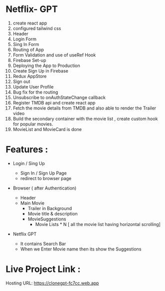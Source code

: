# Netflix- GPT 

1. create react app
2. configured tailwind css 
3. Header 
4. Login Form
5. Sing In Form
6. Routing of App
7. Form Validation and use of useRef Hook
8. Firebase Set-up 
9. Deploying the App to Production
10. Create Sign Up in Firebase
11. Redux AppStore
12. Sign out
13. Update User Profile
14. Bug fix for the routing
15. Unsubscribe to onAuthStateChange callback
16. Register TMDB api and create react app
17. Fetch the movie details from TMDB and also able to render the Trailer video
18. Build the secondary container with the movie list , create custom hook for popular movies.
19. MovieList and MovieCard is done




# Features : 

- Login / Sing Up
    - Sign In / Sign Up Page 
    - redirect to browser page

- Browser ( after Authentication)
    - Header 
    - Main Movie 
        - Trailer in Background
        - Movie title & description
        - MovieSuggestions 
            - Movie Lists * N [ all the movie list having horizontal scrolling]


- Netflix GPT 
    - It contains Search Bar 
    - When we Enter Movie name then its show the Suggestions




# Live Project Link : 

Hosting URL: https://clonegpt-fc7cc.web.app

